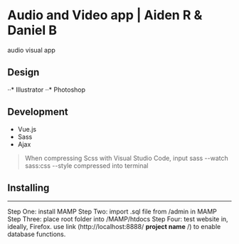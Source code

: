 # Audio and Video app | Aiden R & Daniel B
audio visual app

## Design
··* Illustrator
··* Photoshop

## Development
* Vue.js	
* Sass
* Ajax

> When compressing Scss with Visual Studio Code, input sass --watch sass:css --style compressed into terminal

## Installing
---

Step One: install MAMP
Step Two: import .sql file from /admin in MAMP
Step Three: place root folder into /MAMP/htdocs
Step Four: test website in, ideally, Firefox. use link (http://localhost:8888/  **project name**  /) to enable database functions. 
